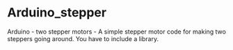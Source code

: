 # Arduino_stepper
Arduino - two stepper motors -
A simple stepper motor code for making two steppers going around.
You have to include a library.
